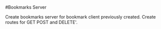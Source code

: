 #Bookmarks Server

Create bookmarks server for bookmark client previously created.
Create routes for GET POST and DELETE'.